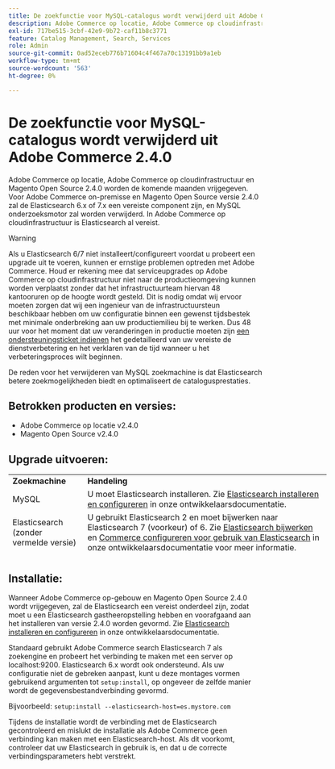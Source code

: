 ```yaml
---
title: De zoekfunctie voor MySQL-catalogus wordt verwijderd uit Adobe Commerce 2.4.0
description: Adobe Commerce op locatie, Adobe Commerce op cloudinfrastructuur en Magento Open Source 2.4.0 worden de komende maanden vrijgegeven. Voor Adobe Commerce on-premisse en Magento Open Source versie 2.4.0 zal de Elasticsearch 6.x of 7.x een vereiste component zijn, en MySQL onderzoeksmotor zal worden verwijderd. In Adobe Commerce op cloudinfrastructuur is Elasticsearch al vereist.
exl-id: 717be515-3cbf-42e9-9b72-caf11b8c3771
feature: Catalog Management, Search, Services
role: Admin
source-git-commit: 0ad52eceb776b71604c4f467a70c13191bb9a1eb
workflow-type: tm+mt
source-wordcount: '563'
ht-degree: 0%

---
```


# De zoekfunctie voor MySQL-catalogus wordt verwijderd uit Adobe Commerce 2.4.0

Adobe Commerce op locatie, Adobe Commerce op cloudinfrastructuur en Magento Open Source 2.4.0 worden de komende maanden vrijgegeven. Voor Adobe Commerce on-premisse en Magento Open Source versie 2.4.0 zal de Elasticsearch 6.x of 7.x een vereiste component zijn, en MySQL onderzoeksmotor zal worden verwijderd. In Adobe Commerce op cloudinfrastructuur is Elasticsearch al vereist.

>[!WARNING]
>
>Als u Elasticsearch 6/7 niet installeert/configureert voordat u probeert een upgrade uit te voeren, kunnen er ernstige problemen optreden met Adobe Commerce. Houd er rekening mee dat serviceupgrades op Adobe Commerce op cloudinfrastructuur niet naar de productieomgeving kunnen worden verplaatst zonder dat het infrastructuurteam hiervan 48 kantooruren op de hoogte wordt gesteld. Dit is nodig omdat wij ervoor moeten zorgen dat wij een ingenieur van de infrastructuursteun beschikbaar hebben om uw configuratie binnen een gewenst tijdsbestek met minimale onderbreking aan uw productiemilieu bij te werken. Dus 48 uur voor het moment dat uw veranderingen in productie moeten zijn [een ondersteuningsticket indienen](/help/help-center-guide/help-center/magento-help-center-user-guide.md#submit-ticket) het gedetailleerd van uw vereiste de dienstverbetering en het verklaren van de tijd wanneer u het verbeteringsproces wilt beginnen.

De reden voor het verwijderen van MySQL zoekmachine is dat Elasticsearch betere zoekmogelijkheden biedt en optimaliseert de catalogusprestaties.

## Betrokken producten en versies:

* Adobe Commerce op locatie v2.4.0
* Magento Open Source v2.4.0

## Upgrade uitvoeren:

<table style="height: 164px; width: 632.2px;">
<tbody>
<tr>
<td class="wysiwyg-text-align-center" style="width: 133px;"><strong>Zoekmachine</strong></td>
<td class="wysiwyg-text-align-center" style="width: 478.2px;"><strong>Handeling</strong></td>
</tr>
<tr>
<td class="wysiwyg-text-align-center" style="width: 133px;">MySQL</td>
<td style="width: 478.2px;">U moet Elasticsearch installeren. Zie <a href="https://devdocs.magento.com/guides/v2.3/config-guide/elasticsearch/es-overview.html">Elasticsearch installeren en configureren</a> in onze ontwikkelaarsdocumentatie.</td>
</tr>
<tr>
<td class="wysiwyg-text-align-center" style="width: 133px;">Elasticsearch (zonder vermelde versie)</td>
<td style="width: 478.2px;">U gebruikt Elasticsearch 2 en moet bijwerken naar Elasticsearch 7 (voorkeur) of 6. Zie <a href="https://devdocs.magento.com/guides/v2.3/config-guide/elasticsearch/es-overview.html#es-upgrade6">Elasticsearch bijwerken</a> en <a href="https://devdocs.magento.com/guides/v2.3/config-guide/elasticsearch/configure-magento.html">Commerce configureren voor gebruik van Elasticsearch</a> in onze ontwikkelaarsdocumentatie voor meer informatie.</td>
</tr>
<tr>
<td class="wysiwyg-text-align-center" style="width: 133px;">ELASTICSEARCH 5</td>
<td style="width: 478.2px;">ELASTICSEARCH 5 <a href="https://www.elastic.co/support/eol">Einde van levensduur</a> en is vervangen in Adobe Commerce 2.4.0. Bijwerken naar Elasticsearch 7 (voorkeur) of 6.</td>
</tr>
<tr>
<td class="wysiwyg-text-align-center" style="width: 133px;">Elasticsearch 6 of 7</td>
<td style="width: 478.2px;">U hoeft geen aanvullende stappen uit te voeren voordat u de upgrade naar Adobe Commerce 2.4.0 uitvoert.</td>
</tr>
<tr>
<td class="wysiwyg-text-align-center" style="width: 133px;">Extensie door derden</td>
<td style="width: 478.2px;">U hoeft Elasticsearch niet te installeren. Adobe Commerce raadt u aan contact op te nemen met de leverancier van het zoekprogramma om te bepalen of uw extensie volledig compatibel is met Adobe Commerce 2.4.0.</td>
</tr>
</tbody>
</table>

## Installatie:

Wanneer Adobe Commerce op-gebouw en Magento Open Source 2.4.0 wordt vrijgegeven, zal de Elasticsearch een vereist onderdeel zijn, zodat moet u een Elasticsearch gastheeropstelling hebben en voorafgaand aan het installeren van versie 2.4.0 worden gevormd. Zie [Elasticsearch installeren en configureren](https://devdocs.magento.com/guides/v2.3/config-guide/elasticsearch/es-overview.html) in onze ontwikkelaarsdocumentatie.

Standaard gebruikt Adobe Commerce search Elasticsearch 7 als zoekengine en probeert het verbinding te maken met een server op localhost:9200. Elasticsearch 6.x wordt ook ondersteund. Als uw configuratie niet de gebreken aanpast, kunt u deze montages vormen gebruikend argumenten tot `setup:install`, op ongeveer de zelfde manier wordt de gegevensbestandverbinding gevormd.

Bijvoorbeeld: `setup:install --elasticsearch-host=es.mystore.com`

Tijdens de installatie wordt de verbinding met de Elasticsearch gecontroleerd en mislukt de installatie als Adobe Commerce geen verbinding kan maken met een Elasticsearch-host. Als dit voorkomt, controleer dat uw Elasticsearch in gebruik is, en dat u de correcte verbindingsparameters hebt verstrekt.
